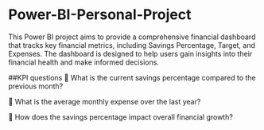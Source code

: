 # Power-BI-Personal-Project
This Power BI project aims to provide a comprehensive financial dashboard that tracks key financial metrics, including Savings Percentage, Target, and Expenses. The dashboard is designed to help users gain insights into their financial health and make informed decisions.



##KPI questions
 What is the current savings percentage compared to the previous month?

 What is the average monthly expense over the last year?

 How does the savings percentage impact overall financial growth?
